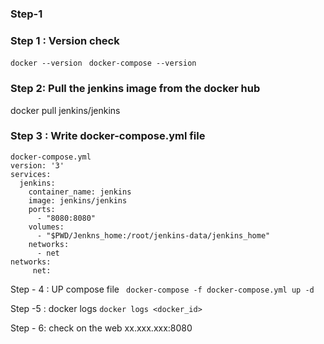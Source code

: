 ### Step-1 
### Step 1 : Version check
`docker --version `
`docker-compose --version`

### Step 2: Pull the jenkins image from the docker hub
docker pull jenkins/jenkins

### Step 3 : Write docker-compose.yml file 
```
docker-compose.yml 
version: '3'
services:
  jenkins:
    container_name: jenkins
    image: jenkins/jenkins
    ports:
      - "8080:8080"
    volumes:
      - "$PWD/Jenkns_home:/root/jenkins-data/jenkins_home"
    networks:
      - net
networks:
     net:
```

Step - 4 : UP compose file 
` docker-compose -f docker-compose.yml up -d`

Step -5 : docker logs
`docker logs <docker_id> `


Step - 6: check on the web
xx.xxx.xxx:8080




